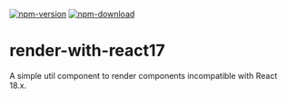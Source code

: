 [![npm-version](https://img.shields.io/npm/v/render-with-react17.svg)](https://www.npmjs.com/package/render-with-react17)
[![npm-download](https://img.shields.io/npm/dt/render-with-react17.svg)](https://www.npmjs.com/package/render-with-react17)

# render-with-react17
A simple util component to render components incompatible with React 18.x.
